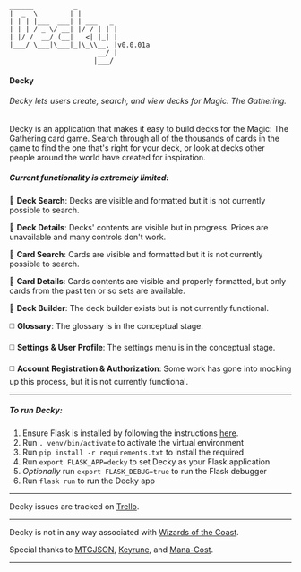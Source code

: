 ```
______          _          
|  _  \        | |         
| | | |___  ___| | ___   _ 
| | | / _ \/ __| |/ / | | |
| |/ /  __/ (__|   <| |_| |
|___/ \___|\___|_|\_\\__, |v0.0.01a
                      __/ |
                     |___/ 
```

#### Decky
###### Decky lets users create, search, and view decks for Magic: The Gathering.

Decky is an application that makes it easy to build decks for the Magic: The Gathering card game. Search through all of the thousands of cards in the game to find the one that's right for your deck, or look at decks other people around the world have created for inspiration.

##### Current functionality is extremely limited:

:white_square_button:  **Deck Search**: 
Decks are visible and formatted but it is not currently possible to search.

:white_square_button:  **Deck Details**: 
Decks' contents are visible but in progress. Prices are unavailable and many controls don't work.

:white_square_button:  **Card Search**: 
Cards are visible and formatted but it is not currently possible to search.

:white_square_button: **Card Details**: 
Cards contents are visible and properly formatted, but only cards from the past ten or so sets are available.

:white_square_button:  **Deck Builder**: 
The deck builder exists but is not currently functional.

:white_medium_square:  **Glossary**:
The glossary is in the conceptual stage.

:white_medium_square:  **Settings & User Profile**:
The settings menu is in the conceptual stage.

:white_medium_square:  **Account Registration & Authorization**: 
Some work has gone into mocking up this process, but it is not currently functional.


---

##### To run Decky:

1. Ensure Flask is installed by following the instructions [here](http://flask.pocoo.org/docs/0.12/installation/).
2. Run `. venv/bin/activate` to activate the virtual environment
3. Run `pip install -r requirements.txt` to install the required
4. Run `export FLASK_APP=decky` to set Decky as your Flask application
5. *Optionally* run `export FLASK_DEBUG=true` to run the Flask debugger
6. Run `flask run` to run the Decky app

---

Decky issues are tracked on [Trello](https://trello.com/b/eI9QlmUi/decky).

--- 

Decky is not in any way associated with 
[Wizards of the Coast](http://wizards.com/). 

Special thanks to 
[MTGJSON](http://mtgjson.com/), 
[Keyrune](https://andrewgioia.github.io/Keyrune/), and 
[Mana-Cost](https://github.com/micku/mana-cost).

---
